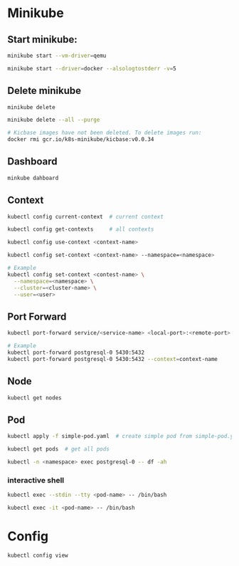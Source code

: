 # Minikube

## Start minikube:
```bash
minikube start --vm-driver=qemu
````
```bash
minikube start --driver=docker --alsologtostderr -v=5
```

## Delete minikube
```bash
minikube delete
```
```bash
minikube delete --all --purge
```
```bash
# Kicbase images have not been deleted. To delete images run:
docker rmi gcr.io/k8s-minikube/kicbase:v0.0.34
```

## Dashboard
```bash
minkube dahboard
```

## Context
```bash
kubectl config current-context  # current context
```
```bash
kubectl config get-contexts     # all contexts
```
```bash
kubectl config use-context <context-name>
```
```bash
kubectl config set-context <context-name> --namespace=<namespace>
```
```bash
# Example
kubectl config set-context <contest-name> \
  --namespace=<namespace> \
  --cluster=<cluster-name> \
  --user=<user>
```

## Port Forward
```bash
kubectl port-forward service/<service-name> <local-port>:<remote-port>
```
```bash
# Example
kubectl port-forward postgresql-0 5430:5432
kubectl port-forward postgresql-0 5430:5432 --context=context-name
```

## Node
```bash
kubectl get nodes
```

## Pod
```bash
kubectl apply -f simple-pod.yaml  # create simple pod from simple-pod.yaml file
```
```bash
kubectl get pods  # get all pods
```

```bash
kubectl -n <namespace> exec postgresql-0 -- df -ah
```
### interactive shell
```bash
kubectl exec --stdin --tty <pod-name> -- /bin/bash
```
```bash
kubectl exec -it <pod-name> -- /bin/bash
```


# Config
```bash
kubectl config view
```


